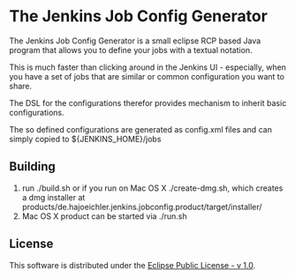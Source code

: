 # The Jenkins Job Config Generator
The Jenkins Job Config Generator is a small eclipse RCP based Java program that allows you to define your jobs with a textual notation.

This is much faster than clicking around in the Jenkins UI - especially, when you have a set of jobs that are similar or common configuration you want to share.

The DSL for the configurations therefor provides mechanism to inherit basic configurations.

The so defined configurations are generated as config.xml files and can simply copied to ${JENKINS\_HOME}/jobs 

## Building

1. run ./build.sh or if you run on Mac OS X ./create-dmg.sh, which creates a dmg installer at products/de.hajoeichler.jenkins.jobconfig.product/target/installer/
1. Mac OS X product can be started via ./run.sh

## License

This software is distributed under the [Eclipse Public License - v 1.0](http://www.eclipse.org/legal/epl-v10.html).

